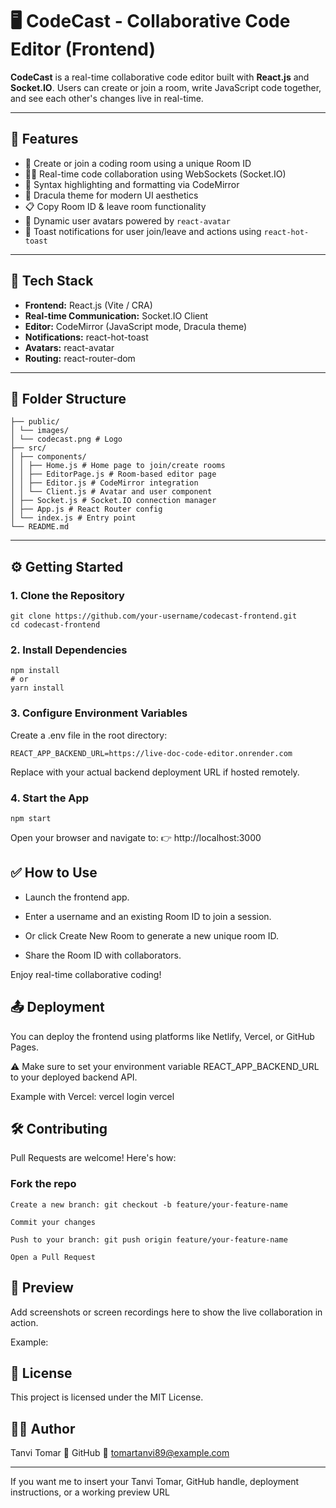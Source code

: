 # 🖥️ CodeCast - Collaborative Code Editor (Frontend)

**CodeCast** is a real-time collaborative code editor built with **React.js** and **Socket.IO**. Users can create or join a room, write JavaScript code together, and see each other's changes live in real-time.

---

## 🚀 Features

- 🔐 Create or join a coding room using a unique Room ID
- 👨‍💻 Real-time code collaboration using WebSockets (Socket.IO)
- 🧠 Syntax highlighting and formatting via CodeMirror
- 🎨 Dracula theme for modern UI aesthetics
- 📋 Copy Room ID & leave room functionality
- 👥 Dynamic user avatars powered by `react-avatar`
- 🔔 Toast notifications for user join/leave and actions using `react-hot-toast`

---

## 💠 Tech Stack

- **Frontend:** React.js (Vite / CRA)
- **Real-time Communication:** Socket.IO Client
- **Editor:** CodeMirror (JavaScript mode, Dracula theme)
- **Notifications:** react-hot-toast
- **Avatars:** react-avatar
- **Routing:** react-router-dom

---

## 📁 Folder Structure
    
    ├── public/
    │ └── images/
    │ └── codecast.png # Logo
    ├── src/
    │ ├── components/
    │ │ ├── Home.js # Home page to join/create rooms
    │ │ ├── EditorPage.js # Room-based editor page
    │ │ ├── Editor.js # CodeMirror integration
    │ │ └── Client.js # Avatar and user component
    │ ├── Socket.js # Socket.IO connection manager
    │ ├── App.js # React Router config
    │ └── index.js # Entry point
    └── README.md

---

## ⚙️ Getting Started

### 1. Clone the Repository
    
    git clone https://github.com/your-username/codecast-frontend.git
    cd codecast-frontend


### 2. Install Dependencies

    npm install
    # or
    yarn install


### 3. Configure Environment Variables
Create a .env file in the root directory:


    REACT_APP_BACKEND_URL=https://live-doc-code-editor.onrender.com

Replace with your actual backend deployment URL if hosted remotely.

### 4. Start the App

    npm start

Open your browser and navigate to:
👉 http://localhost:3000

## ✅ How to Use
- Launch the frontend app.

- Enter a username and an existing Room ID to join a session.

- Or click Create New Room to generate a new unique room ID.

- Share the Room ID with collaborators.

Enjoy real-time collaborative coding!


## 📤 Deployment
You can deploy the frontend using platforms like Netlify, Vercel, or GitHub Pages.

⚠️ Make sure to set your environment variable REACT_APP_BACKEND_URL to your deployed backend API.

Example with Vercel:
    vercel login
    vercel

## 🛠️ Contributing
Pull Requests are welcome! Here's how:

### Fork the repo

    Create a new branch: git checkout -b feature/your-feature-name

    Commit your changes

    Push to your branch: git push origin feature/your-feature-name

    Open a Pull Request

## 📸 Preview
Add screenshots or screen recordings here to show the live collaboration in action.

Example:

## 📃 License
This project is licensed under the MIT License.

## 👩‍💻 Author
Tanvi Tomar
🔗 GitHub
📧 tomartanvi89@example.com


---

If you want me to insert your Tanvi Tomar, GitHub handle, deployment instructions, or a working preview URL
